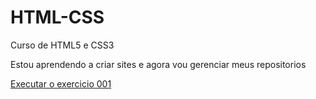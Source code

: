 # HTML-CSS
Curso de HTML5 e CSS3

Estou aprendendo a criar sites e agora vou gerenciar meus repositorios

<a href="https://cainagabrieel.github.io/HTML-CSS/EXERCICIOS/ex001/index.html">Executar o exercicio 001